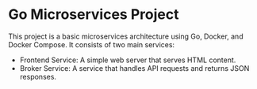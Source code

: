 # Go Microservices Project
This project is a basic microservices architecture using Go, Docker, and Docker Compose. It consists of two main services:

- Frontend Service: A simple web server that serves HTML content.
- Broker Service: A service that handles API requests and returns JSON responses.